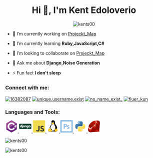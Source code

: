 <h1 align="center">Hi 👋, I'm Kent Edoloverio</h1>
<p align="center"> <img src="https://komarev.com/ghpvc/?username=kents00&label=Profile%20views&color=919191&style=plastic" alt="kents00" /> </p>

- 🔭 I’m currently working on [Projeckt_Map](https://github.com/kents00/Projeckt_Map.git)

- 🌱 I’m currently learning **Ruby,JavaScript,C#**

- 👯 I’m looking to collaborate on [Projeckt_Map](https://github.com/kents00/Projeckt_Map.git)

- 💬 Ask me about **Django,Noise Generation**

- ⚡ Fun fact **I don't sleep**

<h3 align="left">Connect with me:</h3>
<p align="left">
<a href="https://stackoverflow.com/users/16382087" target="blank"><img align="center" src="https://raw.githubusercontent.com/rahuldkjain/github-profile-readme-generator/master/src/images/icons/Social/stack-overflow.svg" alt="16382087" height="30" width="40" /></a>
<a href="https://fb.com/unique.username.exist" target="blank"><img align="center" src="https://raw.githubusercontent.com/rahuldkjain/github-profile-readme-generator/master/src/images/icons/Social/facebook.svg" alt="unique.username.exist" height="30" width="40" /></a>
<a href="https://instagram.com/no_name_exist_" target="blank"><img align="center" src="https://raw.githubusercontent.com/rahuldkjain/github-profile-readme-generator/master/src/images/icons/Social/instagram.svg" alt="no_name_exist_" height="30" width="40" /></a>
<a href="https://www.youtube.com/c/fluer_kun" target="blank"><img align="center" src="https://raw.githubusercontent.com/rahuldkjain/github-profile-readme-generator/master/src/images/icons/Social/youtube.svg" alt="fluer_kun" height="30" width="40" /></a>
</p>

<h3 align="left">Languages and Tools:</h3>
<p align="left"> <a href="https://www.w3schools.com/cs/" target="_blank" rel="noreferrer"> <img src="https://raw.githubusercontent.com/devicons/devicon/master/icons/csharp/csharp-original.svg" alt="csharp" width="40" height="40"/> </a> <a href="https://www.djangoproject.com/" target="_blank" rel="noreferrer"> <img src="https://raw.githubusercontent.com/devicons/devicon/master/icons/django/django-original.svg" alt="django" width="40" height="40"/> </a> <a href="https://developer.mozilla.org/en-US/docs/Web/JavaScript" target="_blank" rel="noreferrer"> <img src="https://raw.githubusercontent.com/devicons/devicon/master/icons/javascript/javascript-original.svg" alt="javascript" width="40" height="40"/> </a> <a href="https://www.linux.org/" target="_blank" rel="noreferrer"> <img src="https://raw.githubusercontent.com/devicons/devicon/master/icons/linux/linux-original.svg" alt="linux" width="40" height="40"/> </a> <a href="https://www.photoshop.com/en" target="_blank" rel="noreferrer"> <img src="https://raw.githubusercontent.com/devicons/devicon/master/icons/photoshop/photoshop-line.svg" alt="photoshop" width="40" height="40"/> </a> <a href="https://www.python.org" target="_blank" rel="noreferrer"> <img src="https://raw.githubusercontent.com/devicons/devicon/master/icons/python/python-original.svg" alt="python" width="40" height="40"/> </a> <a href="https://www.ruby-lang.org/en/" target="_blank" rel="noreferrer"> <img src="https://raw.githubusercontent.com/devicons/devicon/master/icons/ruby/ruby-original.svg" alt="ruby" width="40" height="40"/> </a> </p>

<p>&nbsp;<img align="left" src="https://github-readme-stats.vercel.app/api?username=kents00&show_icons=true&theme=dracula&locale=en" alt="kents00" /></p>

<p><img align="left" src="https://github-readme-streak-stats.herokuapp.com/?user=kents00&theme=highcontrast" alt="kents00" /></p>
